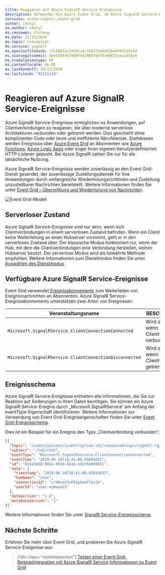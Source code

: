 ```yaml
---
title: Reagieren auf Azure SignalR Service-Ereignisse
description: Verwenden Sie Azure Event Grid, um Azure SignalR Service-Ereignisse zu abonnieren. Andere Downstreamdienste können durch diese Ereignisse ausgelöst werden.
services: azure-signalr,event-grid
author: chenyl
ms.author: chenyl
ms.reviewer: zhshang
ms.date: 11/13/2019
ms.topic: conceptual
ms.service: signalr
ms.openlocfilehash: 77c8887ac19c6ce4c7d83734bdd2b44d9213914d
ms.sourcegitcommit: dbe434f45f9d0f9d298076bf8c08672ceca416c6
ms.translationtype: HT
ms.contentlocale: de-DE
ms.lasthandoff: 10/17/2020
ms.locfileid: "92151118"
---
```

# <a name="reacting-to-azure-signalr-service-events"></a>Reagieren auf Azure SignalR Service-Ereignisse

Azure SignalR Service-Ereignisse ermöglichen es Anwendungen, auf Clientverbindungen zu reagieren, die über moderne serverlose Architekturen verbunden oder getrennt werden. Dies geschieht ohne komplizierten Code oder teure und ineffiziente Abrufdienste.  Stattdessen werden Ereignisse über [Azure Event Grid](https://azure.microsoft.com/services/event-grid/) an Abonnenten wie [Azure Functions](https://azure.microsoft.com/services/functions/), [Azure Logic Apps](https://azure.microsoft.com/services/logic-apps/) oder sogar Ihren eigenen benutzerdefinierten HTTP-Listener gepusht. Bei Azure SignalR zahlen Sie nur für die tatsächliche Nutzung.

Azure SignalR Service-Ereignisse werden zuverlässig an den Event Grid-Dienst gesendet, der zuverlässige Zustellungsdienste für Ihre Anwendungen durch umfangreiche Wiederholungsrichtlinien und Zustellung unzustellbarer Nachrichten bereitstellt. Weitere Informationen finden Sie unter [Event Grid – Übermittlung und Wiederholung von Nachrichten](../event-grid/delivery-and-retry.md).

![Event Grid-Modell](/azure/event-grid/media/overview/functional-model.png)

## <a name="serverless-state"></a>Serverloser Zustand
Azure SignalR Service-Ereignisse sind nur aktiv, wenn sich Clientverbindungen in einem serverlosen Zustand befinden. Wenn ein Client keine Weiterleitung an einen Hubserver vornimmt, geht er in den serverlosen Zustand über. Der klassische Modus funktioniert nur, wenn der Hub, mit dem die Clientverbindungen eine Verbindung herstellen, keinen Hubserver besitzt. Der serverlose Modus wird als bewährte Methode empfohlen. Weitere Informationen zum Dienstmodus finden Sie unter [Auswählen des Dienstmodus](https://github.com/Azure/azure-signalr/blob/dev/docs/faq.md#what-is-the-meaning-of-service-mode-defaultserverlessclassic-how-can-i-choose).

## <a name="available-azure-signalr-service-events"></a>Verfügbare Azure SignalR Service-Ereignisse
Event Grid verwendet [Ereignisabonnements](../event-grid/concepts.md#event-subscriptions) zum Weiterleiten von Ereignisnachrichten an Abonnenten. Azure SignalR Service-Ereignisabonnements unterstützen zwei Arten von Ereignissen:  

|Veranstaltungsname|BESCHREIBUNG|
|----------|-----------|
|`Microsoft.SignalRService.ClientConnectionConnected`|Wird ausgelöst, wenn eine Clientverbindung verbunden wird.|
|`Microsoft.SignalRService.ClientConnectionDisconnected`|Wird ausgelöst, wenn eine Clientverbindung getrennt wird.|

## <a name="event-schema"></a>Ereignisschema
Azure SignalR Service-Ereignisse enthalten alle Informationen, die Sie zur Reaktion auf Änderungen in Ihren Daten benötigen. Sie können ein Azure SignalR Service-Ereignis durch „Microsoft.SignalRService“ am Anfang der eventType-Eigenschaft identifizieren. Weitere Informationen zur Verwendung von Event Grid-Ereigniseigenschaften finden Sie unter [Event Grid-Ereignisschema](../event-grid/event-schema.md).  

Dies ist ein Beispiel für ein Ereignis des Typs „Clientverbindung verbunden“:
```json
[{
  "topic": "/subscriptions/{subscription-id}/resourceGroups/signalr-rg/providers/Microsoft.SignalRService/SignalR/signalr-resource",
  "subject": "/hub/chat",
  "eventType": "Microsoft.SignalRService.ClientConnectionConnected",
  "eventTime": "2019-06-10T18:41:00.9584103Z",
  "id": "831e1650-001e-001b-66ab-eeb76e069631",
  "data": {
    "timestamp": "2019-06-10T18:41:00.9584103Z",
    "hubName": "chat",
    "connectionId": "crH0uxVSvP61p5wkFY1x1A",
    "userId": "user-eymwyo23"
  },
  "dataVersion": "1.0",
  "metadataVersion": "1"
}]
```

Weitere Informationen finden Sie unter [SignalR Service-Ereignisschema](../event-grid/event-schema-azure-signalr.md).

## <a name="next-steps"></a>Nächste Schritte

Erfahren Sie mehr über Event Grid, und probieren Sie Azure SignalR Service-Ereignisse aus:

> [!div class="nextstepaction"]
> [Testen einer Event Grid-Beispielintegration mit Azure SignalR Service](./signalr-howto-event-grid-integration.md)
> [Informationen zu Event Grid](../event-grid/overview.md)